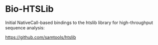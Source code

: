 # Bio-HTSLib

Initial NativeCall-based bindings to the htslib library for
high-throughput sequence analysis: 

https://github.com/samtools/htslib

